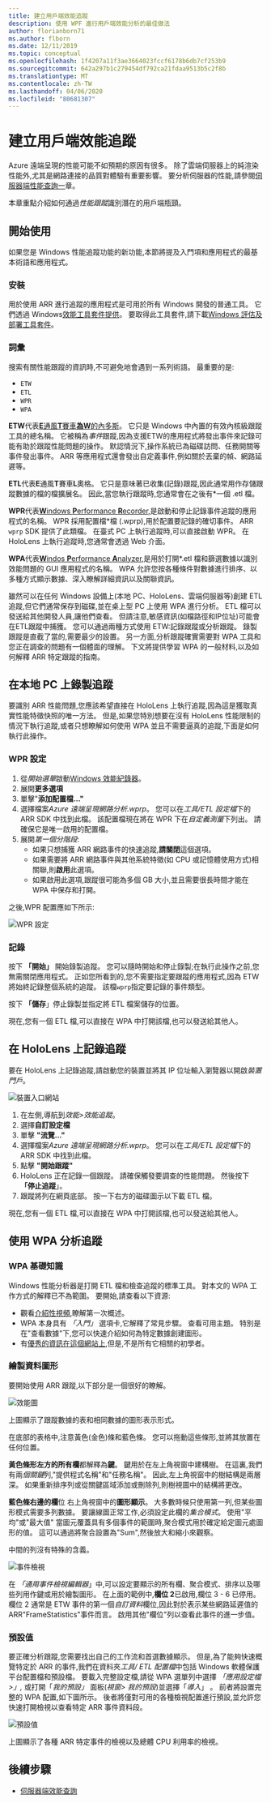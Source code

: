 ```yaml
---
title: 建立用戶端效能追蹤
description: 使用 WPF 進行用戶端效能分析的最佳做法
author: florianborn71
ms.author: flborn
ms.date: 12/11/2019
ms.topic: conceptual
ms.openlocfilehash: 1f4207a11f3ae3664023fccf6178b6db7cf253b9
ms.sourcegitcommit: 642a297b1c279454df792ca21fdaa9513b5c2f8b
ms.translationtype: MT
ms.contentlocale: zh-TW
ms.lasthandoff: 04/06/2020
ms.locfileid: "80681307"
---
```

# <a name="create-client-side-performance-traces"></a>建立用戶端效能追蹤

Azure 遠端呈現的性能可能不如預期的原因有很多。 除了雲端伺服器上的純渲染性能外,尤其是網路連接的品質對體驗有重要影響。 要分析伺服器的性能,請參閱[伺服器端性能查詢一](../overview/features/performance-queries.md)章。

本章重點介紹如何通過*性能跟蹤*識別潛在的用戶端瓶頸。

## <a name="getting-started"></a>開始使用

如果您是 Windows 性能追蹤功能的新功能,本節將提及入門項和應用程式的最基本術語和應用程式。

### <a name="installation"></a>安裝

用於使用 ARR 進行追蹤的應用程式是可用於所有 Windows 開發的普通工具。 它們透過 Windows[效能工具套件提供](https://docs.microsoft.com/windows-hardware/test/wpt/)。 要取得此工具套件,請下載[Windows 評估及部署工具套件](https://docs.microsoft.com/windows-hardware/get-started/adk-install)。

### <a name="terminology"></a>詞彙

搜索有關性能跟蹤的資訊時,不可避免地會遇到一系列術語。 最重要的是:

* `ETW`
* `ETL`
* `WPR`
* `WPA`

**ETW**代表[**E**通風**T**賽車**為W**的內多斯](https://docs.microsoft.com/windows/win32/etw/about-event-tracing)。 它只是 Windows 中內置的有效內核級跟蹤工具的總名稱。 它被稱為*事件*跟蹤,因為支援ETW的應用程式將發出事件來記錄可能有助於跟蹤性能問題的操作。 默認情況下,操作系統已為磁碟訪問、任務開關等事件發出事件。 ARR 等應用程式還會發出自定義事件,例如關於丟棄的幀、網路延遲等。

**ETL**代表**E**通風**T**賽車**L**奧格。 它只是意味著已收集(記錄)跟蹤,因此通常用作存儲跟蹤數據的檔的檔擴展名。 因此,當您執行跟蹤時,您通常會在之後有\*一個 .etl 檔。

**WPR**代表[**W**indows **P**erformance **R**ecorder,](https://docs.microsoft.com/windows-hardware/test/wpt/windows-performance-recorder)是啟動和停止記錄事件追蹤的應用程式的名稱。 WPR 採用配置檔\*檔 (.wprp),用於配置要記錄的確切事件。 ARR `wprp` SDK 提供了此類檔。 在臺式 PC 上執行追蹤時,可以直接啟動 WPR。 在 HoloLens 上執行追蹤時,您通常會透過 Web 介面。

**WPA**代表[**W**indos **P**erformance **A**nalyzer,](https://docs.microsoft.com/windows-hardware/test/wpt/windows-performance-analyzer)是用於打開\*.etl 檔和篩選數據以識別效能問題的 GUI 應用程式的名稱。 WPA 允許您按各種條件對數據進行排序、以多種方式顯示數據、深入瞭解詳細資訊以及關聯資訊。

雖然可以在任何 Windows 設備上(本地 PC、HoloLens、雲端伺服器等)創建 ETL 追蹤,但它們通常保存到磁碟,並在桌上型 PC 上使用 WPA 進行分析。 ETL 檔可以發送給其他開發人員,讓他們查看。 但請注意,敏感資訊(如檔路徑和IP位址)可能會在ETL跟蹤中捕獲。 您可以通過兩種方式使用 ETW:記錄跟蹤或分析跟蹤。 錄製跟蹤是直截了當的,需要最少的設置。 另一方面,分析跟蹤確實需要對 WPA 工具和您正在調查的問題有一個體面的理解。 下文將提供學習 WPA 的一般材料,以及如何解釋 ARR 特定跟蹤的指南。

## <a name="recording-a-trace-on-a-local-pc"></a>在本地 PC 上錄製追蹤

要識別 ARR 性能問題,您應該希望直接在 HoloLens 上執行追蹤,因為這是獲取真實性能特徵快照的唯一方法。 但是,如果您特別想要在沒有 HoloLens 性能限制的情況下執行追蹤,或者只想瞭解如何使用 WPA 並且不需要逼真的追蹤,下面是如何執行此操作。

### <a name="wpr-configuration"></a>WPR 設定

1. 從*開始選單*啟動[Windows 效能紀錄器](https://docs.microsoft.com/windows-hardware/test/wpt/windows-performance-recorder)。
1. 展開**更多選項**
1. 單擊"**添加配置檔..."**
1. 選擇檔案*Azure 遠端呈現網路分析.wprp*。 您可以在*工具/ETL 設定檔*下的 ARR SDK 中找到此檔。
   該配置檔現在將在 WPR 下在*自定義測量*下列出。 請確保它是唯一啟用的配置檔。
1. 展開*第一個分階段*:
    * 如果只想捕獲 ARR 網路事件的快速追蹤,**請關閉**這個選項。
    * 如果需要將 ARR 網路事件與其他系統特徵(如 CPU 或記憶體使用方式)相關聯,則**啟用**此選項。
    * 如果啟用此選項,跟蹤很可能為多個 GB 大小,並且需要很長時間才能在 WPA 中保存和打開。

之後,WPR 配置應如下所示:

![WPR 設定](./media/wpr.png)

### <a name="recording"></a>記錄

按下 **「開始」** 開始錄製追蹤。 您可以隨時開始和停止錄製;在執行此操作之前,您無需關閉應用程式。 正如您所看到的,您不需要指定要跟蹤的應用程式,因為 ETW 將始終記錄整個系統的追蹤。 該檔`wprp`指定要記錄的事件類型。

按下 **「儲存**」停止錄製並指定將 ETL 檔案儲存的位置。

現在,您有一個 ETL 檔,可以直接在 WPA 中打開該檔,也可以發送給其他人。

## <a name="recording-a-trace-on-a-hololens"></a>在 HoloLens 上記錄追蹤

要在 HoloLens 上記錄追蹤,請啟動您的裝置並將其 IP 位址輸入瀏覽器以開啟*裝置門戶*。

![裝置入口網站](./media/wpr-hl.png)

1. 在左側,導航到*效能>效能追蹤*。
1. 選擇**自訂設定檔**
1. 單擊 **"流覽..."**
1. 選擇檔案*Azure 遠端呈現網路分析.wprp*。 您可以在*工具/ETL 設定檔*下的 ARR SDK 中找到此檔。
1. 點擊 **"開始跟蹤"**
1. HoloLens 正在記錄一個跟蹤。 請確保觸發要調查的性能問題。 然後按下 **「停止追蹤**」。
1. 跟蹤將列在網頁底部。 按一下右方的磁碟圖示以下載 ETL 檔。

現在,您有一個 ETL 檔,可以直接在 WPA 中打開該檔,也可以發送給其他人。

## <a name="analyzing-traces-with-wpa"></a>使用 WPA 分析追蹤

### <a name="wpa-basics"></a>WPA 基礎知識

Windows 性能分析器是打開 ETL 檔和檢查追蹤的標準工具。 對本文的 WPA 工作方式的解釋已不為範圍。 要開始,請查看以下資源:

* 觀看[介紹性視頻](https://docs.microsoft.com/windows-hardware/test/wpt/windows-performance-analyzer),瞭解第一次概述。
* WPA 本身具有 *「入門」* 選項卡,它解釋了常見步驟。 查看可用主題。 特別是在"查看數據"下,您可以快速介紹如何為特定數據創建圖形。
* 有[優秀的資訊在這個網站上](https://randomascii.wordpress.com/2015/09/24/etw-central/),但是,不是所有它相關的初學者。

### <a name="graphing-data"></a>繪製資料圖形

要開始使用 ARR 跟蹤,以下部分是一個很好的瞭解。

![效能圖](./media/wpa-graph.png)

上圖顯示了跟蹤數據的表和相同數據的圖形表示形式。

在底部的表格中,注意黃色(金色)條和藍色條。 您可以拖動這些條形,並將其放置在任何位置。

**黃色條形左方的所有欄**都解釋為**鍵**。 鍵用於在左上角視窗中建構樹。 在這裏,我們有兩*個關鍵*列,"提供程式名稱"和"任務名稱"。 因此,左上角視窗中的樹結構是兩層深。 如果重新排序列或從關鍵區域添加或刪除列,則樹視圖中的結構將更改。

**藍色條右邊的欄**位 右上角視窗中的**圖形顯示**。 大多數時候只使用第一列,但某些圖形模式需要多列數據。 要讓線圖正常工作,必須設定此欄的*集合模式*。 使用"平均"或"最大值" 當圖元覆蓋具有多個事件的範圍時,聚合模式用於確定給定圖元處圖形的值。 這可以通過將聚合設置為"Sum",然後放大和縮小來觀察。

中間的列沒有特殊的含義。

![事件檢視](./media/wpa-event-view.png)

在 *「通用事件檢視編輯器*」中,可以設定要顯示的所有欄、聚合模式、排序以及哪些列用作鍵或用於繪製圖形。 在上面的範例中,**欄位 2**已啟用,欄位 3 - 6 已停用。 欄位 2 通常是 ETW 事件的第一個*自訂資料*欄位,因此對於表示某些網路延遲值的 ARR"FrameStatistics"事件而言。 啟用其他"欄位"列以查看此事件的進一步值。

### <a name="presets"></a>預設值

要正確分析跟蹤,您需要找出自己的工作流和首選數據顯示。 但是,為了能夠快速概覽特定於 ARR 的事件,我們在資料夾*工具/ ETL 配置檔*中包括 Windows 軟體保護平台配置檔和預設檔。 要載入完整設定檔,請從 WPA 選單列中選擇 *「應用設定檔 >」,* 或打開「*我的預設」* 面板(*視窗> 我的預設*)並選擇「*導入*」 。 前者將設置完整的 WPA 配置,如下圖所示。 後者將僅對可用的各種檢視配置進行預設,並允許您快速打開檢視以查看特定 ARR 事件資料段。

![預設值](./media/wpa-arr-trace.png)

上圖顯示了各種 ARR 特定事件的檢視以及總體 CPU 利用率的檢視。

## <a name="next-steps"></a>後續步驟

* [伺服器端效能查詢](../overview/features/performance-queries.md)
